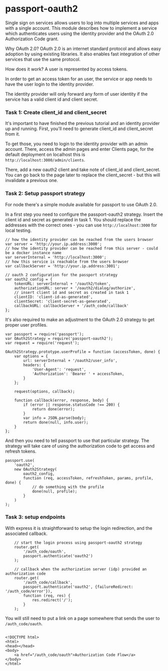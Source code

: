# passport-oauth2

Single sign on services allows users to log into multiple services and apps with a single account. This module describes how to implement a service which authenticates users using the identity provider and the OAuth 2.0 Authorization Code grant.

Why OAuth 2.0?
OAuth 2.0 is an internet standard protocol and allows easy adoption by using existing libraries. It also enables fast integration of other services that use the same protocol.

How does it work?
A user is represented by access tokens.

In order to get an access token for an user, the service or app needs to have the user login to the identity provider.

The identity provider will only forward any form of user identity if the service has a valid client id and client secret.


### Task 1: Create client_id and client_secret
It's important to have finished the previous tutorial and an identity provider up and running. First, you'll need to generate client_id and client_secret from it.

To get those, you need to login to the identity provider with an admin account. There, access the admin pages and enter Clients page, for the default deployment on localhost this is ```http://localhost:3000/admin/clients```.

There, add a new oauth2 client and take note of client_id and client_secret. You can go back to the page later to replace the client_secret - but this will invalidate a previous one.

### Task 2: Setup passport strategy
For node there's a simple module available for passport to use OAuth 2.0.

In a first step you need to configure the passport-oauth2 strategy. Insert the client id and secret as generated in task 1. You should replace the addresses with the correct ones - you can use ```http://localhost:3000``` for local testing.

```
// how the identity provider can be reached from the users browser
var server = 'http://your.ip.address:3000';
// how the identity provider can be reached from this server - could be a docker instance name
var serverInternal = 'http://localhost:3000';
// how this service is reachable from the users browser
var callbackServer = 'http://your.ip.address:3001';

// oauth 2 configuration for the passport strategy
var oauth2_config = {
    tokenURL: serverInternal + '/oauth2/token',
    authorizationURL: server + '/oauth2/dialog/authorize',
    // insert client id and secret as created in task 1
    clientID: 'client-id-as-generated',
    clientSecret: 'client-secret-as-generated',
    callbackURL: callbackServer + '/auth_code/callback'
};

```

It's also required to make an adjustment to the OAuth 2.0 strategy to get proper user profiles.

```
var passport = require('passport');
var OAuth2Strategy = require('passport-oauth2');
var request = require('request');

OAuth2Strategy.prototype.userProfile = function (accessToken, done) {
    var options = {
        url: serverInternal + '/oauth2/user_info',
        headers: {
            'User-Agent': 'request',
            'Authorization': 'Bearer ' + accessToken,
        }
    };

    request(options, callback);

    function callback(error, response, body) {
        if (error || response.statusCode !== 200) {
            return done(error);
        }
        var info = JSON.parse(body);
        return done(null, info.user);
    }
};

```

And then you need to tell passport to use that particular strategy. The strategy will take care of using the authorization code to get access and refresh tokens.

```
passport.use(
    'oauth2',
    new OAuth2Strategy(
        oauth2_config,
        function (req, accessToken, refreshToken, params, profile, done) {
            // do something with the profile
            done(null, profile);
        }
    )
);

```
### Task 3: setup endpoints
With express it is straightforward to setup the login redirection, and the associated callback.

```
    // start the login process using passport-oauth2 strategy
    router.get(
        '/auth_code/oauth',
        passport.authenticate('oauth2')
    );

    // callback when the authorization server (idp) provided an authorization code
    router.get(
        '/auth_code/callback',
        passport.authenticate('oauth2', {failureRedirect: '/auth_code/error'}),
        function (req, res) {
            res.redirect('/');
        }
    );

```

You will still need to put a link on a page somewhere that sends the user to ```/auth_code/oauth```.

```

<!DOCTYPE html>
<html>
<head></head>
<body>
    <a href="/auth_code/oauth">Authorization Code Flow</a>
</body>
</html>

```
